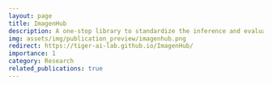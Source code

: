 ```yaml
---
layout: page
title: ImagenHub
description: A one-stop library to standardize the inference and evaluation of all the conditional image generation models.
img: assets/img/publication_preview/imagenhub.png
redirect: https://tiger-ai-lab.github.io/ImagenHub/
importance: 1
category: Research
related_publications: true
---
```

